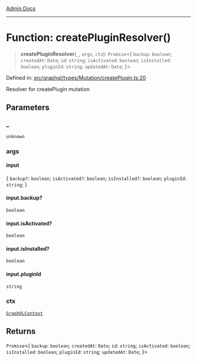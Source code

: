 [Admin Docs](/)

***

# Function: createPluginResolver()

> **createPluginResolver**(`_`, `args`, `ctx`): `Promise`\<\{ `backup`: `boolean`; `createdAt`: `Date`; `id`: `string`; `isActivated`: `boolean`; `isInstalled`: `boolean`; `pluginId`: `string`; `updatedAt`: `Date`; \}\>

Defined in: [src/graphql/types/Mutation/createPlugin.ts:20](https://github.com/gautam-divyanshu/talawa-api/blob/84910820371ade6fdca33545b3a0fc1e929731b2/src/graphql/types/Mutation/createPlugin.ts#L20)

Resolver for createPlugin mutation

## Parameters

### \_

`unknown`

### args

#### input

\{ `backup?`: `boolean`; `isActivated?`: `boolean`; `isInstalled?`: `boolean`; `pluginId`: `string`; \}

#### input.backup?

`boolean`

#### input.isActivated?

`boolean`

#### input.isInstalled?

`boolean`

#### input.pluginId

`string`

### ctx

[`GraphQLContext`](../../../../context/type-aliases/GraphQLContext.md)

## Returns

`Promise`\<\{ `backup`: `boolean`; `createdAt`: `Date`; `id`: `string`; `isActivated`: `boolean`; `isInstalled`: `boolean`; `pluginId`: `string`; `updatedAt`: `Date`; \}\>
